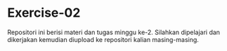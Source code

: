 # Exercise-02
Repositori ini berisi materi dan tugas minggu ke-2. Silahkan dipelajari dan dikerjakan kemudian diupload ke repositori kalian masing-masing. 
